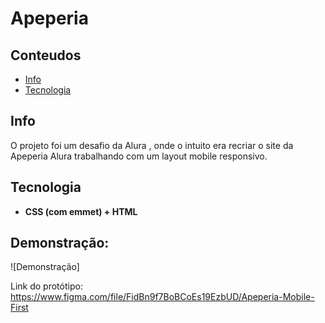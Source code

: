 # Apeperia

## Conteudos
* [Info](#info)
* [Tecnologia](#technologia)

## Info
O projeto foi um desafio da Alura , onde o intuito era recriar o site da Apeperia Alura trabalhando com um layout mobile responsivo.

## Tecnologia

* **CSS (com emmet) + HTML**

## Demonstração:

![Demonstração]

Link do protótipo: https://www.figma.com/file/FidBn9f7BoBCoEs19EzbUD/Apeperia-Mobile-First
